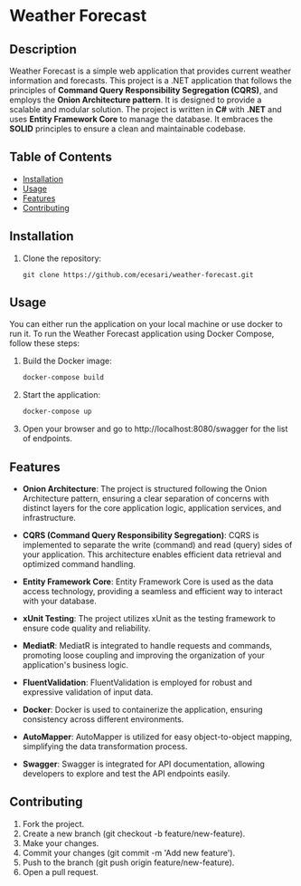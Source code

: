 # Weather Forecast

## Description

Weather Forecast is a simple web application that provides current weather information and forecasts. This project is a .NET application that follows the principles of **Command Query Responsibility Segregation (CQRS)**, and employs the **Onion Architecture pattern**. 
It is designed to provide a scalable and modular solution. The project is written in **C#** with **.NET** and uses **Entity Framework Core** to manage the database. It embraces the **SOLID** principles to ensure a clean and maintainable codebase.

## Table of Contents

- [Installation](#installation)
- [Usage](#usage)
- [Features](#features)
- [Contributing](#contributing)

## Installation

1. Clone the repository:

   ```
   git clone https://github.com/ecesari/weather-forecast.git

## Usage

You can either run the application on your local machine or use docker to run it. To run the Weather Forecast application using Docker Compose, follow these steps:

1. Build the Docker image:

   ```bash
   docker-compose build
2. Start the application:
   ```bash
   docker-compose up

3. Open your browser and go to http://localhost:8080/swagger for the list of endpoints.

## Features

- **Onion Architecture**: The project is structured following the Onion Architecture pattern, ensuring a clear separation of concerns with distinct layers for the core application logic, application services, and infrastructure.

- **CQRS (Command Query Responsibility Segregation)**: CQRS is implemented to separate the write (command) and read (query) sides of your application. This architecture enables efficient data retrieval and optimized command handling.

- **Entity Framework Core**: Entity Framework Core is used as the data access technology, providing a seamless and efficient way to interact with your database.

- **xUnit Testing**: The project utilizes xUnit as the testing framework to ensure code quality and reliability.

- **MediatR**: MediatR is integrated to handle requests and commands, promoting loose coupling and improving the organization of your application's business logic.

- **FluentValidation**: FluentValidation is employed for robust and expressive validation of input data.

- **Docker**: Docker is used to containerize the application, ensuring consistency across different environments.

- **AutoMapper**: AutoMapper is utilized for easy object-to-object mapping, simplifying the data transformation process.

- **Swagger**: Swagger is integrated for API documentation, allowing developers to explore and test the API endpoints easily.
  

## Contributing

1. Fork the project.
2. Create a new branch (git checkout -b feature/new-feature).
3. Make your changes.
4. Commit your changes (git commit -m 'Add new feature').
5. Push to the branch (git push origin feature/new-feature).
6. Open a pull request.
